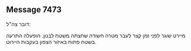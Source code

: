 ## Message 7473

דובר צה"ל:

מיירט שוגר לפני זמן קצר לעבר מטרה חשודה שחצתה משטח לבנון. הופעלה התרעה בשטח פתוח באיזור הצפון בעקבות היירוט.

